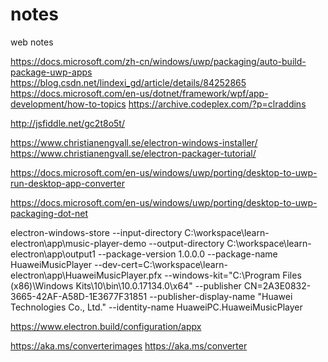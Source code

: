 # notes
web notes

https://docs.microsoft.com/zh-cn/windows/uwp/packaging/auto-build-package-uwp-apps
https://blog.csdn.net/lindexi_gd/article/details/84252865
https://docs.microsoft.com/en-us/dotnet/framework/wpf/app-development/how-to-topics
https://archive.codeplex.com/?p=clraddins



http://jsfiddle.net/gc2t8o5t/

https://www.christianengvall.se/electron-windows-installer/
https://www.christianengvall.se/electron-packager-tutorial/

https://docs.microsoft.com/en-us/windows/uwp/porting/desktop-to-uwp-run-desktop-app-converter

https://docs.microsoft.com/en-us/windows/uwp/porting/desktop-to-uwp-packaging-dot-net


electron-windows-store --input-directory C:\workspace\learn-electron\app\music-player-demo --output-directory C:\workspace\learn-electron\app\output1 --package-version 1.0.0.0 --package-name HuaweiMusicPlayer --dev-cert=C:\workspace\learn-electron\app\HuaweiMusicPlayer.pfx --windows-kit="C:\Program Files (x86)\Windows Kits\10\bin\10.0.17134.0\x64" --publisher CN=2A3E0832-3665-42AF-A58D-1E3677F31851 --publisher-display-name "Huawei Technologies Co., Ltd." --identity-name HuaweiPC.HuaweiMusicPlayer 


https://www.electron.build/configuration/appx

https://aka.ms/converterimages 
https://aka.ms/converter
